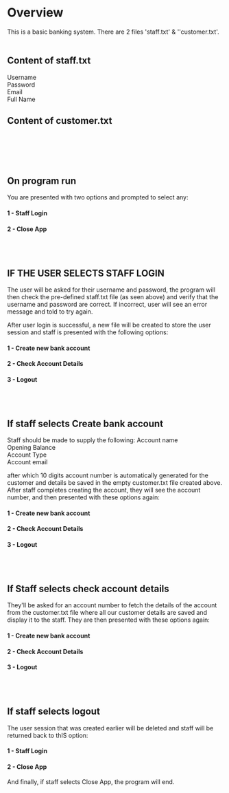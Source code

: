 # Overview
This is a basic banking system. There are 2 files 'staff.txt' & ''customer.txt'.
<br/>
<br/>

## Content of staff.txt
Username  
Password  
Email  
Full Name

## Content of customer.txt
 <br/>
<br/>
<br/>
<br/>  



## On program run
You are presented with two options and prompted to select any:
#### 1 - Staff Login
#### 2 - Close App
<br/>
<br/>

## IF THE USER SELECTS STAFF LOGIN
The user will be asked for their username and password, the program will then check the pre-defined staff.txt file (as seen above) and verify that the username and password are correct. If incorrect, user will see an error message and told to try again. 

After user login is successful, a new file will be created to store the user session and staff is presented with the following options: 
#### 1 - Create new bank account
#### 2 - Check Account Details
#### 3 - Logout    
<br/> 
<br/>

## If staff selects Create bank account
Staff should be made to supply the following:
Account name  
Opening Balance  
Account Type  
Account email  

after which 10 digits account number is automatically generated for the customer and details be saved in the empty customer.txt file created above. After staff completes creating the account, they will see the account number, and then presented with these options again:
#### 1 - Create new bank account
#### 2 - Check Account Details
#### 3 - Logout

<br/>
<br/>

## If Staff selects check account details
They'll be asked for an account number to fetch the details of the account from the customer.txt file where all our customer details are saved and display it to the staff. They are then presented with these options again:
#### 1 - Create new bank account
#### 2 - Check Account Details
#### 3 - Logout

<br/>
<br/>   
   
## If staff selects logout
The user session that was created earlier will be deleted and staff will be returned back to thIS option:
#### 1 - Staff Login
#### 2 - Close App
   
   
And finally, if staff selects Close App, the program will end.


